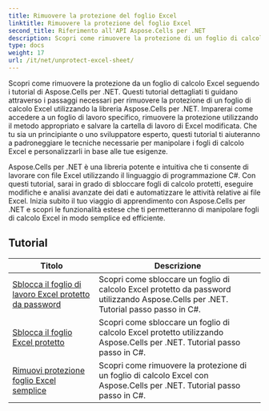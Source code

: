 ```yaml
---
title: Rimuovere la protezione del foglio Excel
linktitle: Rimuovere la protezione del foglio Excel
second_title: Riferimento all'API Aspose.Cells per .NET
description: Scopri come rimuovere la protezione di un foglio di calcolo Excel utilizzando Aspose.Cells per .NET. Tutorial dettagliati per sviluppatori in C#.
type: docs
weight: 17
url: /it/net/unprotect-excel-sheet/
---
```

Scopri come rimuovere la protezione da un foglio di calcolo Excel seguendo i tutorial di Aspose.Cells per .NET. Questi tutorial dettagliati ti guidano attraverso i passaggi necessari per rimuovere la protezione di un foglio di calcolo Excel utilizzando la libreria Aspose.Cells per .NET. Imparerai come accedere a un foglio di lavoro specifico, rimuovere la protezione utilizzando il metodo appropriato e salvare la cartella di lavoro di Excel modificata. Che tu sia un principiante o uno sviluppatore esperto, questi tutorial ti aiuteranno a padroneggiare le tecniche necessarie per manipolare i fogli di calcolo Excel e personalizzarli in base alle tue esigenze.

Aspose.Cells per .NET è una libreria potente e intuitiva che ti consente di lavorare con file Excel utilizzando il linguaggio di programmazione C#. Con questi tutorial, sarai in grado di sbloccare fogli di calcolo protetti, eseguire modifiche e analisi avanzate dei dati e automatizzare le attività relative ai file Excel. Inizia subito il tuo viaggio di apprendimento con Aspose.Cells per .NET e scopri le funzionalità estese che ti permetteranno di manipolare fogli di calcolo Excel in modo semplice ed efficiente.

## Tutorial 
| Titolo | Descrizione |
| --- | --- |
| [Sblocca il foglio di lavoro Excel protetto da password](./unlock-password-protected-excel-worksheet/) | Scopri come sbloccare un foglio di calcolo Excel protetto da password utilizzando Aspose.Cells per .NET. Tutorial passo passo in C#. |  
| [Sblocca il foglio Excel protetto](./unlock-protected-excel-sheet/) | Scopri come sbloccare un foglio di calcolo Excel protetto utilizzando Aspose.Cells per .NET. Tutorial passo passo in C#. |  
| [Rimuovi protezione foglio Excel semplice](./unprotect-simple-excel-sheet/) | Scopri come rimuovere la protezione di un foglio di calcolo Excel con Aspose.Cells per .NET. Tutorial passo passo in C#. |  
